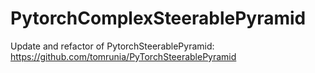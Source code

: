 # PytorchComplexSteerablePyramid
Update and refactor of PytorchSteerablePyramid: https://github.com/tomrunia/PyTorchSteerablePyramid 
